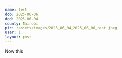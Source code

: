 ```yaml
---
name: test
dob: 2025-06-06
dod: 2025-06-04
county: Nairobi
pic: /assets/images/2025_06_04_2025_06_06_test.jpeg
user: 1
layout: post
---
```

<p class='py-2'></p><p class='py-2'>Now this</p>
